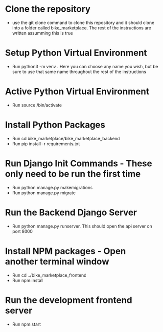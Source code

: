 # Clone the repository

- use the git clone command to clone this repository and it should clone into a folder called bike_marketplace. The rest of the instructions are written assumming this is true

# Setup Python Virtual Environment

- Run python3 -m venv <name of venv>. Here you can choose any name you wish, but be sure to use that same name throughout the rest of the instructions

# Active Python Virtual Environment

- Run source <name of venv>/bin/activate

# Install Python Packages

- Run cd bike_marketplace/bike_marketplace_backend
- Run pip install -r requirements.txt

# Run Django Init Commands - These only need to be run the first time

- Run python manage.py makemigrations
- Run python manage.py migrate

# Run the Backend Django Server

- Run python manage.py runserver. This should open the api server on port 8000

# Install NPM packages - Open another terminal window

- Run cd ../bike_marketplace_frontend
- Run npm install

# Run the development frontend server

- Run npm start